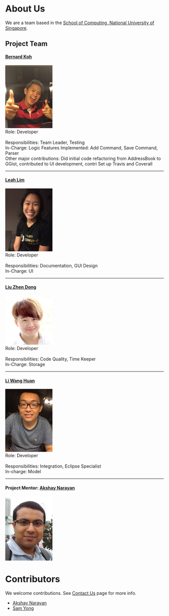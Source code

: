 # About Us

We are a team based in the [School of Computing, National University of Singapore](http://www.comp.nus.edu.sg).

## Project Team

#### [Bernard Koh](http://github.com/bernardified) <br>
<img src="images/bernard.jpeg" width="150"><br>
Role: Developer <br>  
Responsibilities: Team Leader, Testing <br>
In-Charge: Logic
Features Implemented: Add Command, Save Command, Parser <br>
Other major contributions: Did initial code refactoring from AddressBook to GGist, contributed to UI development, contri Set up Travis and Coverall

-----

#### [Leah Lim](http://github.com/leahlim)
<img src="images/leah.jpeg" width="150"><br>
Role: Developer <br>  
Responsibilities: Documentation, GUI Design <br>
In-Charge: UI

-----

#### [Liu Zhen Dong](http://github.com/dongxuandong) 
<img src="images/zhendong.jpg" width="150"><br>
Role: Developer <br>  
Responsibilities: Code Quality, Time Keeper <br>
In-Charge: Storage

-----

#### [Li Wang Huan](http://github.com/liwanghuan)
<img src="images/wanghuan.jpeg" width="150"><br>
Role: Developer <br>  
Responsibilities: Integration, Eclipse Specialist <br>
In-charge: Model

-----

#### Project Mentor: [Akshay Narayan](https://github.com/okkhoy)
<img src="images/AkshayNarayan.jpg" width="150"><br>



# Contributors

We welcome contributions. See [Contact Us](ContactUs.md) page for more info.

* [Akshay Narayan](https://github.com/se-edu/addressbook-level4/pulls?q=is%3Apr+author%3Aokkhoy)
* [Sam Yong](https://github.com/se-edu/addressbook-level4/pulls?q=is%3Apr+author%3Amauris)
